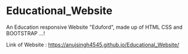 # Educational_Website
An Education  responsive Website "Eduford", made up of HTML CSS and BOOTSTRAP ...!

Link of Website : https://anujsingh4545.github.io/Educational_Website/

